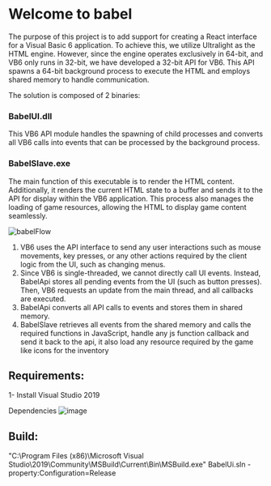 # Welcome to babel

The purpose of this project is to add support for creating a React interface for a Visual Basic 6 application. To achieve this, we utilize Ultralight as the HTML engine. However, since the engine operates exclusively in 64-bit, and VB6 only runs in 32-bit, we have developed a 32-bit API for VB6. This API spawns a 64-bit background process to execute the HTML and employs shared memory to handle communication.

The solution is composed of 2 binaries:

### BabelUI.dll
This VB6 API module handles the spawning of child processes and converts all VB6 calls into events that can be processed by the background process.

### BabelSlave.exe
The main function of this executable is to render the HTML content. Additionally, it renders the current HTML state to a buffer and sends it to the API for display within the VB6 application. This process also manages the loading of game resources, allowing the HTML to display game content seamlessly.

![babelFlow](https://github.com/matiascalegaris/BabelUI/assets/28540132/1231cb3f-d6a0-4e4f-a9a9-469b3548e7f2)

1) VB6 uses the API interface to send any user interactions such as mouse movements, key presses, or any other actions required by the client logic from the UI, such as changing menus.
2) Since VB6 is single-threaded, we cannot directly call UI events. Instead, BabelApi stores all pending events from the UI (such as button presses). Then, VB6 requests an update from the main thread, and all callbacks are executed.
3) BabelApi converts all API calls to events and stores them in shared memory.
4) BabelSlave retrieves all events from the shared memory and calls the required functions in JavaScript, handle any js function callback and send it back to the api, it also load any resource required by the game like icons for the inventory


## Requirements:

1- Install Visual Studio 2019

Dependencies
![image](https://user-images.githubusercontent.com/5874806/236651340-da26785e-aa71-4d89-80d8-120182a1e410.png)



## Build:

"C:\Program Files (x86)\Microsoft Visual Studio\2019\Community\MSBuild\Current\Bin\MSBuild.exe" BabelUi.sln -property:Configuration=Release
